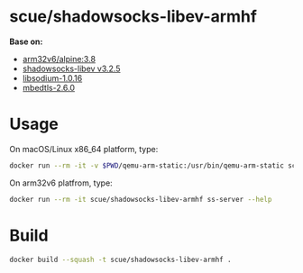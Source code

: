 # scue/shadowsocks-libev-armhf

**Base on:**

* [arm32v6/alpine:3.8](https://hub.docker.com/r/arm32v6/alpine/)
* [shadowsocks-libev v3.2.5](https://github.com/shadowsocks/shadowsocks-libev/archive/v3.2.5.tar.gz)
* [libsodium-1.0.16](https://download.libsodium.org/libsodium/releases/libsodium-1.0.16.tar.gz)
* [mbedtls-2.6.0](https://tls.mbed.org/download/mbedtls-2.6.0-gpl.tgz)

# Usage

On macOS/Linux x86_64 platform, type:

```bash
docker run --rm -it -v $PWD/qemu-arm-static:/usr/bin/qemu-arm-static scue/shadowsocks-libev-armhf ss-server --help
```

On arm32v6 platfrom, type:

```bash
docker run --rm -it scue/shadowsocks-libev-armhf ss-server --help
```

# Build

```bash
docker build --squash -t scue/shadowsocks-libev-armhf .
```